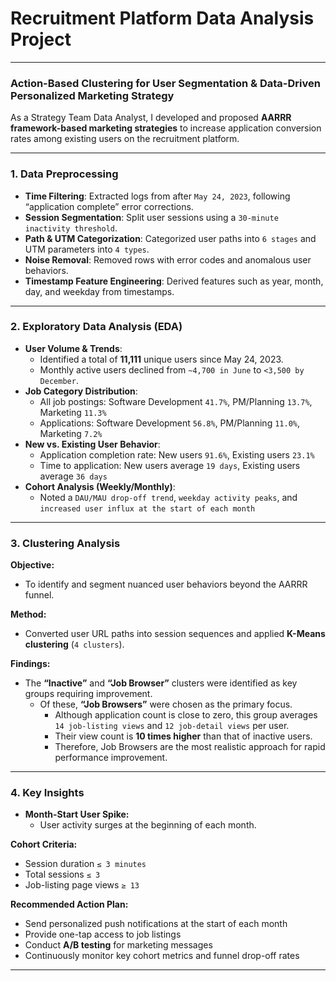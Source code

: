 # Recruitment Platform Data Analysis Project

---

### Action-Based Clustering for User Segmentation & Data-Driven Personalized Marketing Strategy

As a Strategy Team Data Analyst, I developed and proposed **AARRR framework-based marketing strategies** to increase application conversion rates among existing users on the recruitment platform.

---

### 1. Data Preprocessing
- **Time Filtering**: Extracted logs from after `May 24, 2023`, following “application complete” error corrections.
- **Session Segmentation**: Split user sessions using a `30-minute inactivity threshold`.
- **Path & UTM Categorization**: Categorized user paths into `6 stages` and UTM parameters into `4 types`.
- **Noise Removal**: Removed rows with error codes and anomalous user behaviors.
- **Timestamp Feature Engineering**: Derived features such as year, month, day, and weekday from timestamps.

---

### 2. Exploratory Data Analysis (EDA)
- **User Volume & Trends**:
  - Identified a total of **11,111** unique users since May 24, 2023.
  - Monthly active users declined from `~4,700 in June` to `<3,500 by December`.
- **Job Category Distribution**:
  - All job postings: Software Development `41.7%`, PM/Planning `13.7%`, Marketing `11.3%`
  - Applications: Software Development `56.8%`, PM/Planning `11.0%`, Marketing `7.2%`
- **New vs. Existing User Behavior**:
  - Application completion rate: New users `91.6%`, Existing users `23.1%`
  - Time to application: New users average `19 days`, Existing users average `36 days`
- **Cohort Analysis (Weekly/Monthly)**:
  - Noted a `DAU/MAU drop-off trend`, `weekday activity peaks`, and `increased user influx at the start of each month`

---

### 3. Clustering Analysis

**Objective:**
- To identify and segment nuanced user behaviors beyond the AARRR funnel.

**Method:**
- Converted user URL paths into session sequences and applied **K-Means clustering** (`4 clusters`).

**Findings:**
- The **“Inactive”** and **“Job Browser”** clusters were identified as key groups requiring improvement.
  - Of these, **“Job Browsers”** were chosen as the primary focus.
    - Although application count is close to zero, this group averages `14 job-listing views` and `12 job-detail views` per user.
    - Their view count is **10 times higher** than that of inactive users.
    - Therefore, Job Browsers are the most realistic approach for rapid performance improvement.

---

### 4. Key Insights

- **Month-Start User Spike:**
  - User activity surges at the beginning of each month.

**Cohort Criteria:**
- Session duration `≤ 3 minutes`
- Total sessions `≤ 3`
- Job-listing page views `≥ 13`

**Recommended Action Plan:**
- Send personalized push notifications at the start of each month
- Provide one-tap access to job listings
- Conduct **A/B testing** for marketing messages
- Continuously monitor key cohort metrics and funnel drop-off rates

---

